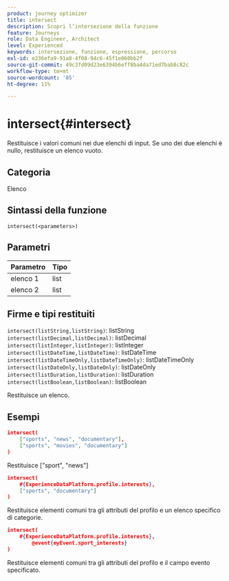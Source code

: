 ```yaml
---
product: journey optimizer
title: intersect
description: Scopri l’intersezione della funzione
feature: Journeys
role: Data Engineer, Architect
level: Experienced
keywords: intersezione, funzione, espressione, percorso
exl-id: e236efa9-91a8-4f08-94c6-45f1e060bb2f
source-git-commit: 49c3fd09d23e6394b6eff8ba4da71ed7bab8c82c
workflow-type: tm+mt
source-wordcount: '85'
ht-degree: 11%

---
```


# intersect{#intersect}

Restituisce i valori comuni nei due elenchi di input. Se uno dei due elenchi è nullo, restituisce un elenco vuoto.

## Categoria

Elenco

## Sintassi della funzione

`intersect(<parameters>)`

## Parametri

| Parametro | Tipo |
|-----------|------------------|
| elenco 1 | list |
| elenco 2 | list |

## Firme e tipi restituiti

`intersect(listString,listString)`: listString
`intersect(listDecimal,listDecimal)`: listDecimal
`intersect(listInteger,listInteger)`: listInteger
`intersect(listDateTime,listDateTime)`: listDateTime
`intersect(listDateTimeOnly,listDateTimeOnly)`: listDateTimeOnly
`intersect(listDateOnly,listDateOnly)`: listDateOnly
`intersect(listDuration,listDuration)`: listDuration
`intersect(listBoolean,listBoolean)`: listBoolean

Restituisce un elenco.

## Esempi

```json
intersect(
    ["sports", "news", "documentary"],
    ["sports", "movies", "documentary"]
)
```

Restituisce [&quot;sport&quot;, &quot;news&quot;]

```json
intersect(
    #{ExperienceDataPlatform.profile.interests},
    ["sports", "documentary"]
)
```

Restituisce elementi comuni tra gli attributi del profilo e un elenco specifico di categorie.

```json
intersect(
    #{ExperienceDataPlatform.profile.interests},
        @event{myEvent.sport_interests}
)
```

Restituisce elementi comuni tra gli attributi del profilo e il campo evento specificato.

